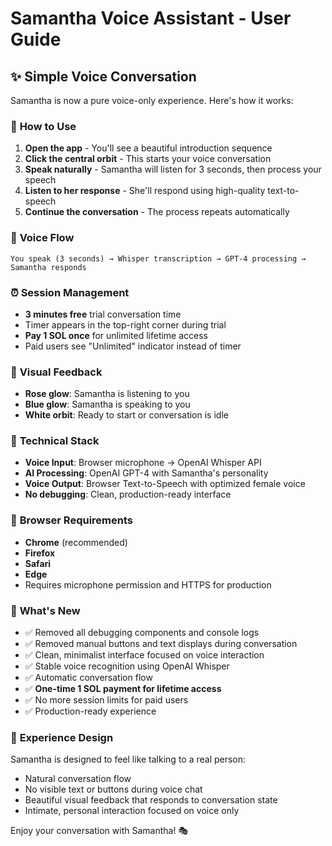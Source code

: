 # Samantha Voice Assistant - User Guide

## ✨ **Simple Voice Conversation**

Samantha is now a pure voice-only experience. Here's how it works:

### 🎯 **How to Use**

1. **Open the app** - You'll see a beautiful introduction sequence
2. **Click the central orbit** - This starts your voice conversation
3. **Speak naturally** - Samantha will listen for 3 seconds, then process your speech
4. **Listen to her response** - She'll respond using high-quality text-to-speech
5. **Continue the conversation** - The process repeats automatically

### 🔄 **Voice Flow**

```
You speak (3 seconds) → Whisper transcription → GPT-4 processing → Samantha responds
```

### ⏰ **Session Management**

- **3 minutes free** trial conversation time
- Timer appears in the top-right corner during trial
- **Pay 1 SOL once** for unlimited lifetime access
- Paid users see "Unlimited" indicator instead of timer

### 🎨 **Visual Feedback**

- **Rose glow**: Samantha is listening to you
- **Blue glow**: Samantha is speaking to you  
- **White orbit**: Ready to start or conversation is idle

### 🔧 **Technical Stack**

- **Voice Input**: Browser microphone → OpenAI Whisper API
- **AI Processing**: OpenAI GPT-4 with Samantha's personality
- **Voice Output**: Browser Text-to-Speech with optimized female voice
- **No debugging**: Clean, production-ready interface

### 📱 **Browser Requirements**

- **Chrome** (recommended)
- **Firefox** 
- **Safari**
- **Edge**
- Requires microphone permission and HTTPS for production

### 🚀 **What's New**

- ✅ Removed all debugging components and console logs
- ✅ Removed manual buttons and text displays during conversation
- ✅ Clean, minimalist interface focused on voice interaction
- ✅ Stable voice recognition using OpenAI Whisper
- ✅ Automatic conversation flow
- ✅ **One-time 1 SOL payment for lifetime access**
- ✅ No more session limits for paid users
- ✅ Production-ready experience

### 💫 **Experience Design**

Samantha is designed to feel like talking to a real person:
- Natural conversation flow
- No visible text or buttons during voice chat
- Beautiful visual feedback that responds to conversation state
- Intimate, personal interaction focused on voice only

Enjoy your conversation with Samantha! 🎭 